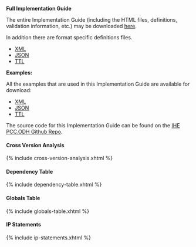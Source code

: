 **Full Implementation Guide**

The entire Implementation Guide (including the HTML files, definitions, validation information, etc.) may be downloaded [here](full-ig.zip).

In addition there are format specific definitions files.

- [XML](definitions.xml.zip)
- [JSON](definitions.json.zip)
- [TTL](definitions.ttl.zip)

**Examples:**

All the examples that are used in this Implementation Guide are available for download:

- [XML](examples.xml.zip)
- [JSON](examples.json.zip)
- [TTL](examples.ttl.zip)

The source code for this Implementation Guide can be found on the [IHE PCC.ODH Github Repo](https://github.com/IHE/PCC.ODH).

#### Cross Version Analysis

{% include cross-version-analysis.xhtml %}

#### Dependency Table

{% include dependency-table.xhtml %}

#### Globals Table

{% include globals-table.xhtml %}

#### IP Statements

{% include ip-statements.xhtml %}